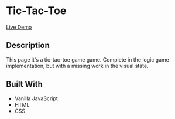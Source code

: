 # Tic-Tac-Toe

[Live Demo](https://rawcdn.githack.com/0yapunpun/Tic-Tac-Toe-/3db783df162f79fbdf4215c03c1762832fba5304/index.html)

## Description
This page it's a tic-tac-toe game game. Complete in the logic game implementation, but with a missing work in the visual state.

## Built With
* Vanilla JavaScript
* HTML
* CSS
